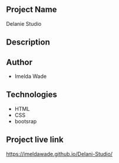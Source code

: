 ## Project Name
Delanie Studio

## Description


## Author
* Imelda Wade

## Technologies                                                             
* HTML
* CSS
* bootsrap

## Project live link
https://imeldawade.github.io/Delani-Studio/

<!-- ## License
An agreement is hereby entered into between the software development team and the software users.
No guarantee is made by the software vendor to the third party of no software bugs, downtime or any other expectations not met by the developer.

##  setup Instructions
To run this project, install it locally on your computer. -->